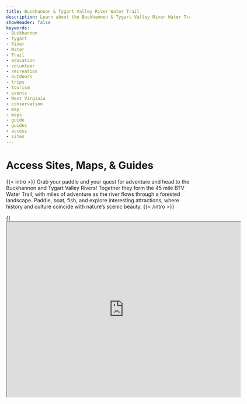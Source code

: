 ```yaml
---
title: Buckhannon & Tygart Valley River Water Trail
description: Learn about the Buckhannon & Tygart Valley River Water Trail route and access sites with maps and guides.
showHeader: false
keywords:
- Buckhannon
- Tygart
- River
- Water
- Trail
- education
- volunteer
- recreation
- outdoors
- trips
- tourism
- events
- West Virginia
- conservation
- map
- maps
- guide
- guides
- access
- sites
---
```


# Access Sites, Maps, & Guides

{{< intro >}}
Grab your paddle and your quest for adventure and head to the Buckhannon and Tygart Valley Rivers! Together they form the 45 mile BTV Water Trail, with miles of adventure as the river flows through a forested landscape. Paddle, boat, fish, and explore interesting attractions, where history and culture coincide with nature’s scenic beauty. 
{{< /intro >}}

<!-- {{< img src="/img/Buckhannon River near Tennerton.webp" alt="The Buckhannon River near Tennerton with reeds in the foreground" height="100vh">}} -->

{{<iframe src="https://www.google.com/maps/d/embed?mid=1WTwb7i51DEOVMnNHRpIjOAlgT0VxNvg&ehbc=2E312F" width="640" height="480" title="BTV River Water interactive map via Google Maps">}}

{{< img src="/img/Section Overview.webp" alt="An image of a map of the water trail that highlights the trail's 5 distinct sections" >}}

## Access Sites

### Sago 
Currently there is no public access near Sago to designate the start of the Water Trail. Constructing a public access site will be a priority as the Water Trail is developed and improved. 

### Hampton Boat Ramp
Concrete ramp with large parking area. Also known as the Gerald Lee Scott Boat Ramp. GPS: 38.939065, -80.239031. 
Follow Rt. 20 south of Buckhannon for approximately 4 miles, turn onto Sago Rd for 0.7 miles, turn left onto Co Rt 22/1 for 0.2 miles, then turn right onto Ivanhoe Road. Continue 0.3 miles down to the access sites near Hampton bridge 

### Riverwalk Park Boat Ramp 
Concrete ramp with parking adjacent to the walking path. Picnic tables and seasonal restrooms available near the baseball fields. GPS: 38.991151, -80.212178.  
Directions: Follow Rt 20 south through Buckhannon, turn onto Marion St, then turn left onto Camden St and continue 0.7 miles to Buckhannon Riverwalk Park. Follow the brown public stream access signs. 

### North Buckhannon Park 
Grass carry down access to the river with parking, playground, pavilions, picnic tables, and seasonal restrooms. GPS: 38.996188, -80.217357
Directions: Approximately 1.7 miles east of Buckhannon on US-48, turn south onto 5th St., then turn left onto Cleveland Ave to the park. 

### Pringle Tree Park 
Grass carry down access to the river with parking, playground, pavilions, historical points of interest, and seasonal restrooms. GPS: 39.018705, -80.207663
Directions: Approximately 1 mile north of Buckhannon on Rt 20/119, turn onto Pringle Tree Park road and continue for 1.5 to the park. 

### River Road Boat Ramp 
Concrete boat ramp with small parking area on River Road north of Buckhannon. No facilities at this location. GPS: 39.010624, -80.193247
Directions: Just south of the Rt. 20 and US-48 interchange, follow Morton Ave east and continue along Post Mill Rd for approximately 3 miles. Turn onto River Rd and continue 0.1 mile to the access site. 

### Hall Road Boat Ramp 
Concrete boat ramp with large parking area and picnic table. No restroom facilities. Also known as the Gary Bailey Boat Ramp. GPS: 39.020832, -80.163518. 
Directions: Just south of the Rt. 20 and US 33/48 interchange, follow Morton Ave east and continue along Post Mill/Hall Rd for approximately 4.5 miles.

### Hall Bridge 
Currently there is no public access to the river at the Hall Bridge. Please respect private property. Developing river access in this area is a priority for development. 

### Boulder 
Grass carry down access next to the Boulder Bridge with a small pull off area for parking. Please respect private property and stay within the 15 foot right-of-way next to the bridge. No facilities available. Only experienced paddlers should enter the river here and paddle to Philippi. This section contains difficult rapids. GPS: 39.068793, -80.103374
Directions: From Rt 119 near Volga, follow Audra Park Road for 2.5 miles. Access site is on river right on the downstream side of the bridge. 

### Philippi Dam Pool Boat Ramp
Concrete boat ramp upstream of the Philippi dam with parking. No facilities available. GPS: 39.149779, -80.04008
Directions: Near the Philippi Covered bridge at the Blue & Grey park, follow the gravel road at the southern end of the parking lot to the parking area. 
Philippi Covered Bridge Boat Ramp 
Concrete ramp underneath the historic Philippi Covered Bridge with a large parking area and a picnic table. GPS: 39.152849, -80.04353
Directions: Located under the Philippi Covered bridge, park at the Blue and Grey park off 119 

### Arden Grade Road Boat Ramp 
Concrete ramp with small parking area off Arden Grade Road. GPS: 39.189778, -80.016254
Directions: From Main St. in Philippi, turn onto Pike and continue onto Meridan Rd for 1.5 miles, then turn left onto Chestnut Ridge Rd and immediately veer left onto Arden Grade Road. The access site is approximately 2 miles. 

### Arden Bridge 
Currently no public access near Arden to designate the end of the Water Trail. Constructing a public access site will be a priority as the Water Trail is developed and improved. Downstream of the Arden Bridge, the river flows through extreme whitewater. 

## Section 1: Sago to Buckhannon Riverwalk Park
The Water Trail starts near Sago and flows through a short segment of Class I riffles downstream of the Sago bridge. The river then enters a scenic gorge where the flow significantly decreases. The river approaches Hampton and flows beneath a beautiful single lane bridge. Downstream of Hampton, excellent beginner and family friendly flatwater continue for 4.5 miles to Buckhannon Riverwalk Park. All paddlers are advised to exit the river at the Riverwalk Park. A low-head dam is located ½ mile downstream of the park. This section has two existing access sites, Hampton and Riverwalk Park, both concrete ramps. We are planning to construct an additional access site upstream of Sago in the future. 


Length: 7.5 miles  
Class: Flatwater  
Level: Beginner friendly

{{< pdf src="/pdf/Section 1.pdf" width="100%" height="500px" >}}

{{< spacer  >}}

## Section 2: North Buckhannon Park to Hall Road
Downstream of North Buckhannon Park the river flows through beautiful rural scenery, alternating between mature forest and pasture. This section offers excellent scenic and wildlife viewing opportunities as paddlers leave the city of Buckhannon. The river passes under the U.S. Route 33 bridge and under the Post Mill Road bridge. In this section, the river is mostly slow and shallow, with some deep pools and very short segments of flowing rifles. Pringle Tree Park appears on river left after 3.75 miles from North Buckhannon Park. 

The river lazily flows past Pringle Tree Park and passes under Post Mill Road for a second time, along with two other small railroad bridges. The River Road Public Access site appears on river right 1.25 miles after Pringle Tree Park. Downstream, the river continues through long, deep pools interspersed with short rifles for 4 miles to Hall Road South Access Site. In this section, the river regains its natural flow characteristics as large in-stream boulders become visible.  


Section Length: 9 miles  
Class: Flatwater & Class I  
Level: Beginner friendly  

{{< pdf src="/pdf/Section 2.pdf" width="100%" height="500px" >}}

{{< spacer  >}}

## Section 3: Hall Road to Boulder (9.5 miles)

After the Hall Road Access Site, the river meanders for 7 miles to the access site at Hall. This section is remote and is one of the longest distances between access sites along the Water Trail. The river flows through numerous meanders and passes through an especially scenic forest gorge. Sand Run, a tributary, enters on river right, and then the river passes through the Wentz Ford community. After passing through this small residential area, the river gradient increases slightly as the slow pools are replaced with Class I riffles and rock gardens before passing under Hall Road. After Hall Road, the river resumes its leisurely character for 2.5 miles to Audra Park Road Bridge at Boulder. Just upstream of Boulder, a small Class I riffle and rock garden segment appear.


Section Length: 9.5 miles  
Class: Class I  
Level: Beginner friendly  

{{< pdf src="/pdf/Section 3.pdf" width="100%" height="500px" >}}

{{< spacer  >}}

## Section 4: Boulder to Philippi (10.8) 
Downstream of Boulder, the Buckhannon River slowly flows through quiet meanders. Approximately 4 miles downstream of Boulder, the river gradient increases. This section is the most difficult and remote section of the Water Trail and contains Class I and Class II rapids. Only experienced paddlers are advised to paddle this section. This section provides excellent scenic and wildlife viewing opportunities, as well as historical points of interest (two covered bridges). As the river flows through Carrolton, Class I/II rapids continue ¾ mile to the Buckhannon and Tygart River confluence. Downstream of the confluence, the gradient decreases and alternatures through shallow runs and deep pools. Here, the river flows through the tailend of the remote Tygart Gorge. As the river appears in Philippi, a low-head dam appears just upstream of the Philippi Covered Bridge. 

Section Length: 10.8 miles  
Class: Class I/II  
Level: Experienced paddlers only  

{{< pdf src="/pdf/Section 4.pdf" width="100%" height="500px" >}}

{{< spacer  >}}

## Section 5: Philippi to Arden
Downstream of Philippi, the river flows through a scenic and flatwater 3 mile stretch. Then, the river gradient increases and a 1 mile section of Class I/Class II rapids exist upstream of Arden. This more difficult section can be avoided by taking out at the Felton Road access site. The Water Trail ends at Arden. Downstream of the Arden bridge, the Tygart River continues a tumultuous journey through extreme whitewater. 

Section Length: 7.2 miles  
Class: Flatwater and Class I/II  
Level: First 3 miles beginner friendly, last 4 miles experienced paddlers only  

{{< pdf src="/pdf/Section 5.pdf" width="100%" height="500px" >}}







